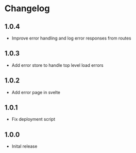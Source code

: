 # Changelog

## 1.0.4

- Improve error handling and log error responses from routes

## 1.0.3

- Add error store to handle top level load errors

## 1.0.2

- Add error page in svelte

## 1.0.1

- Fix deployment script

## 1.0.0

- Inital release
